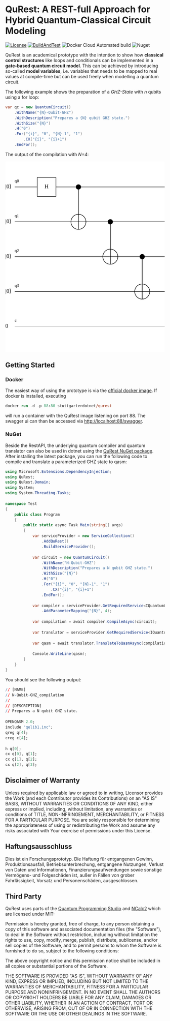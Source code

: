 # QuRest: A REST-full Approach for Hybrid Quantum-Classical Circuit Modeling
[![License](https://img.shields.io/badge/License-Apache%202.0-blue.svg)](https://opensource.org/licenses/Apache-2.0)
[![BuildAndTest](https://github.com/StuttgarterDotNet/qurest/actions/workflows/dotnet.yml/badge.svg?branch=main)](https://github.com/StuttgarterDotNet/qurest/actions/workflows/dotnet.yml)
![Docker Cloud Automated build](https://img.shields.io/docker/cloud/automated/stuttgarterdotnet/qurest)
![Nuget](https://img.shields.io/nuget/v/qurest)

QuRest is an academical prototype with the intention to show how **classical control structures** like loops and conditionals can be implemented in a **gate-based quantum circuit model**. 
This can be achieved by introducing so-called **model variables**, i.e. variables that needs to be mapped to real values at compile-time but can be used freely when modelling a quantum circuit.


The following example shows the preparation of a *GHZ-State* with *n* qubits using a for loop:

```csharp
var qc = new QuantumCircuit()
    .WithName("{N}-Qubit-GHZ")
    .WithDescription("Prepares a {N} qubit GHZ state.")
    .WithSize("{N}")
    .H("0")
    .For("{i}", "0", "{N}-1", "1")
        .CX("{i}", "{i}+1")
    .EndFor();
```

The output of the compilation with *N=4*:

<div style="text-align: center">
<img src="https://raw.githubusercontent.com/StuttgarterDotNet/qurest/563592eb1099dba354118040003ed2db8819874b/images/4-Qubit-GHZ.svg" align="center">
</div>

## Getting Started

### Docker
The easiest way of using the prototype is via the [official docker image](https://hub.docker.com/r/stuttgarterdotnet/qurest).
If docker is installed, executing

```ps
docker run -d -p 88:80 stuttgarterdotnet/qurest
```
will run a container with the QuRest image listening on port 88.
The swagger ui can than be accessed via [http://localhost:88/swagger](http://localhost:88/swagger).

### NuGet
Beside the RestAPI, the underlying quantum compiler and quantum translator can also be used in dotnet using the [QuRest NuGet package](https://www.nuget.org/packages/QuRest/).
After installing the latest package, you can run the following code to compile and translate a parameterized GHZ state to qasm:

```csharp
using Microsoft.Extensions.DependencyInjection;
using QuRest;
using QuRest.Domain;
using System;
using System.Threading.Tasks;

namespace Test
{
    public class Program
    {
        public static async Task Main(string[] args)
        {
            var serviceProvider = new ServiceCollection()
                .AddQuRest()
                .BuildServiceProvider();

            var circuit = new QuantumCircuit()
                .WithName("N-Qubit-GHZ")
                .WithDescription("Prepares a N qubit GHZ state.")
                .WithSize("{N}")
                .H("0")
                .For("{i}", "0", "{N}-1", "1")
                    .CX("{i}", "{i}+1")
                .EndFor();

            var compiler = serviceProvider.GetRequiredService<IQuantumCircuitCompiler>()
                .AddParameterMapping("{N}", 4);

            var compilation = await compiler.CompileAsync(circuit);

            var translator = serviceProvider.GetRequiredService<IQuantumCircuitTranslator>();

            var qasm = await translator.TranslateToQasmAsync(compilation);

            Console.WriteLine(qasm);
        }
    }
}
```

You should see the following output:

```q
// [NAME]
// N-Qubit-GHZ_compilation
//
// [DESCRIPTION]
// Prepares a N qubit GHZ state.

OPENQASM 2.0;
include "qelib1.inc";
qreg q[4];
creg c[4];

h q[0];
cx q[0], q[1];
cx q[1], q[2];
cx q[2], q[3];
```

## Disclaimer of Warranty
Unless required by applicable law or agreed to in writing, Licensor provides the Work (and each Contributor provides its Contributions) on an "AS IS" BASIS, WITHOUT WARRANTIES OR CONDITIONS OF ANY KIND, either express or implied, including, without limitation, any warranties or conditions of TITLE, NON-INFRINGEMENT, MERCHANTABILITY, or FITNESS FOR A PARTICULAR PURPOSE.
You are solely responsible for determining the appropriateness of using or redistributing the Work and assume any risks associated with Your exercise of permissions under this License.

## Haftungsausschluss
Dies ist ein Forschungsprototyp.
Die Haftung für entgangenen Gewinn, Produktionsausfall, Betriebsunterbrechung, entgangene Nutzungen, Verlust von Daten und Informationen, Finanzierungsaufwendungen sowie sonstige Vermögens- und Folgeschäden ist, außer in Fällen von grober Fahrlässigkeit, Vorsatz und Personenschäden, ausgeschlossen.

## Third Party
QuRest uses parts of the [Quantum Programming Studio](https://github.com/quantastica/quantum-circuit) and [NCalc2](https://github.com/sklose/NCalc2) which are licensed under MIT:

Permission is hereby granted, free of charge, to any person obtaining a copy
of this software and associated documentation files (the "Software"), to deal
in the Software without restriction, including without limitation the rights
to use, copy, modify, merge, publish, distribute, sublicense, and/or sell
copies of the Software, and to permit persons to whom the Software is
furnished to do so, subject to the following conditions:

The above copyright notice and this permission notice shall be included in all
copies or substantial portions of the Software.

THE SOFTWARE IS PROVIDED "AS IS", WITHOUT WARRANTY OF ANY KIND, EXPRESS OR
IMPLIED, INCLUDING BUT NOT LIMITED TO THE WARRANTIES OF MERCHANTABILITY,
FITNESS FOR A PARTICULAR PURPOSE AND NONINFRINGEMENT. IN NO EVENT SHALL THE
AUTHORS OR COPYRIGHT HOLDERS BE LIABLE FOR ANY CLAIM, DAMAGES OR OTHER
LIABILITY, WHETHER IN AN ACTION OF CONTRACT, TORT OR OTHERWISE, ARISING FROM,
OUT OF OR IN CONNECTION WITH THE SOFTWARE OR THE USE OR OTHER DEALINGS IN THE
SOFTWARE.
